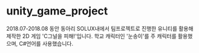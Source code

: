 # unity_game_project

2018.07-2018.08 동안 동아리 SOLUX내에서 팀프로젝트로 진행한 유니티를 활용해 제작한 2D 게임 'C그널을 피해!'입니다.
학교 캐릭터인 '눈송이'를 주 캐릭터를 활용했으며, C#언어를 사용했습니다. 
